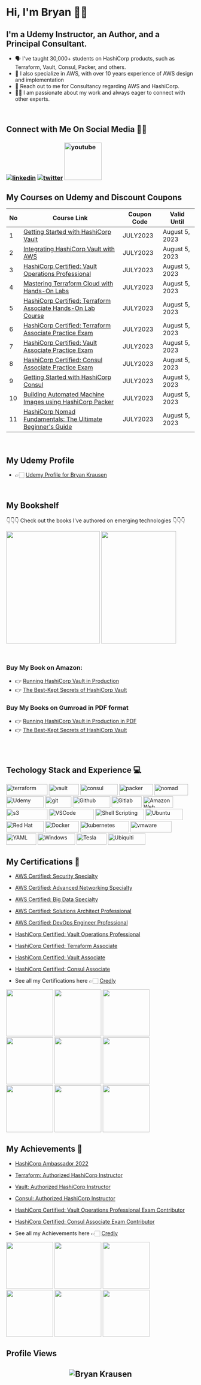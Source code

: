 # Hi, I'm Bryan 👋🏻

## **I'm a Udemy Instructor, an Author, and a Principal Consultant.**
- 🗣 I've taught 30,000+ students on HashiCorp products, such as Terraform, Vault, Consul, Packer, and others.
- 🚀 I also specialize in AWS, with over 10 years experience of AWS design and implementation
- 📲 Reach out to me for Consultancy regarding AWS and HashiCorp.
- 🤝🏻 I am passionate about my work and always eager to connect with other experts.

<br>

## **Connect with Me On Social Media** 🤝🏻 &nbsp;

<h3 align="left">
<a href="https://www.linkedin.com/in/btkrausen/"><img src="https://img.icons8.com/color/96/000000/linkedin.png" alt="linkedin"/></a>
<a href="https://twitter.com/btkrausen" target="_blank"><img src="https://img.icons8.com/color/96/000000/twitter.png" alt="twitter"/></a>
<a href="https://www.youtube.com/user/bryankrausen" target="_blank"><img src="https://img.icons8.com/color/344/youtube-play.png" alt="youtube" width="100" height="100"/></a>

<br>

## **My Courses on Udemy and Discount Coupons**

| No  | Course Link | Coupon Code | Valid Until |
| --- | ----------- | ----------- | ----------- |
| 1 | [Getting Started with HashiCorp Vault](https://btk.me/v) | JULY2023 | August 5, 2023 |
| 2 | [Integrating HashiCorp Vault with AWS](https://btk.me/vaws) | JULY2023 | August 5, 2023 |
| 3 | [HashiCorp Certified: Vault Operations Professional](https://btk.me/vp) | JULY2023 | August 5, 2023 |
| 4 | [Mastering Terraform Cloud with Hands-On Labs](https://btk.me/tfc) | JULY2023 | August 5, 2023 |
| 5 | [HashiCorp Certified: Terraform Associate Hands-On Lab Course](https://btk.me/tfhol) | JULY2023 | August 5, 2023 |
| 6 | [HashiCorp Certified: Terraform Associate Practice Exam](https://btk.me/tf) | JULY2023 | August 5, 2023 |
| 7 | [HashiCorp Certified: Vault Associate Practice Exam](https://btk.me/vpe) | JULY2023 | August 5, 2023 |
| 8 | [HashiCorp Certified: Consul Associate Practice Exam](https://btk.me/cpe) | JULY2023 | August 5, 2023 |
| 9 | [Getting Started with HashiCorp Consul](https://btk.me/c) | JULY2023 | August 5, 2023 |
| 10 | [Building Automated Machine Images using HashiCorp Packer](https://btk.me/p) | JULY2023 | August 5, 2023 |
| 11 | [HashiCorp Nomad Fundamentals: The Ultimate Beginner's Guide](https://btk.me/n) | JULY2023 | August 5, 2023 |

<br>

## **My Udemy Profile**
- 👉🏻 [Udemy Profile for Bryan Krausen](https://www.udemy.com/user/bryan-krausen/ "Udemy Profile")

<br>

## **My Bookshelf**
👇👇👇 Check out the books I've authored on emerging technologies 👇👇👇

<a href="https://amzn.to/2UeUjAI"> <img align="center" alt="" src="https://images-na.ssl-images-amazon.com/images/I/41SXDY4t6-L._SX404_BO1,204,203,200_.jpg" width="250" height="300" /></a>
<a href="https://amzn.to/3HAw4pF"> <img align="center" alt="" src="https://m.media-amazon.com/images/I/41MY0+EHAbL._SX331_BO1,204,203,200_.jpg" width="200" height="300" /></a>

<br>

### **Buy My Book on Amazon:**
- 👉 [Running HashiCorp Vault in Production](https://amzn.to/2UeUjAI)
- 👉 [The Best-Kept Secrets of HashiCorp Vault](https://amzn.to/3HAw4pF)

### **Buy My Books on Gumroad in PDF format**
- 👉 [Running HashiCorp Vault in Production in PDF](https://gum.co/vaultbook/)
- 👉 [The Best-Kept Secrets of HashiCorp Vault](https://btkrausen.gumroad.com/l/secretsofvault)
<br>
<br>

<h2>Techology Stack and Experience 💻</h2>

<p>
  
  <img alt="terraform" src="https://img.shields.io/badge/Terraform-7B42BC?style=for-the-badge&logo=Terraform&logoColor=white" width="110" height="30" />
  <img alt="vault" src="https://img.shields.io/badge/Vault-FFD814?style=for-the-badge&logo=Vault&logoColor=black" width="80" height="30" />
  <img alt="consul" src="https://img.shields.io/badge/Consul-E03875?style=for-the-badge&logo=Consul&logoColor=white" width="100" height="30" />
  <img alt="packer" src="https://img.shields.io/badge/packer-%23E7EEF0.svg?style=for-the-badge&logo=packer&logoColor=%2302A8EF" width="90" height="30" />
  <img alt="nomad" src="https://img.shields.io/badge/nomad-%60DEA9.svg?style=for-the-badge&logo=nomad&logoColor=%2302A8EF" width="90" height="30" />
  <img alt="Udemy" src="https://camo.githubusercontent.com/b10841c7e1a339e8bf38dfcecbc5c270fb66c4ee4b73abacd77f3505148ee481/68747470733a2f2f696d672e736869656c64732e696f2f62616467652f5564656d792d4131303046463f7374796c653d666f722d7468652d6261646765266c6f676f3d5564656d79266c6f676f436f6c6f723d7768697465" width="100" height="30"/>
  <img alt="git" src="https://img.shields.io/badge/-Git-F05032?style=flat-square&logo=git&logoColor=white" width="70" height="30" />
  <img alt="Github" src="https://img.shields.io/badge/GitHub-%23121011.svg?style=flat-square&logo=Github&logoColor=white" width="100" height="30"/>
  <img alt="Gitlab" src="https://img.shields.io/badge/GitLab-%23323330.svg?style=flat-square&logo=Gitlab&logoColor=%23F7DF1E" width="80" height="30"/>
  <img alt="Amazon Web Services" src="https://img.shields.io/badge/AWS-%23FF9900.svg?style=flat-square&logo=amazon-aws&logoColor=white" width="80" height="30"/>
  <img alt="s3" src="https://img.shields.io/badge/AmazonS3-%569A31.svg?style=flat-square&logo=amazons3&logoColor=white" width="110" height="30"/>
  <img alt="VSCode" src="https://img.shields.io/badge/Visual_Studio-5C2D91?style=for-the-badge&logo=visual%20studio%20code&logoColor=white" width="120" height="30"/>
  <img alt="Shell Scripting" src="https://img.shields.io/badge/Shell_script-%23121011.svg?style=flat-square&logo=gnu-bash&logoColor=white" width="130" height="30"/>
  <img alt="Ubuntu" src="https://img.shields.io/badge/Ubuntu-E95420?style=flat-square&logo=ubuntu&logoColor=white" width="100" height="30"/>
  <img alt="Red Hat" src="https://img.shields.io/badge/RedHat-E95420?style=flat-square&logo=redhat&logoColor=white" width="100" height="30"/>
  <img alt="Docker" src="https://img.shields.io/badge/-Docker-46a2f1?style=flat-square&logo=docker&logoColor=white" width="90" height="30"/>
  <img alt="kubernetes"src="https://img.shields.io/badge/Kubernetes-326ce5.svg?&style=flat-square&logo=Kubernetes&logoColor=white" width="130" height="30"/>
  <img alt="vmware"src="https://img.shields.io/badge/VMware-607078?style=for-the-badge&logo=VMware&logoColor=white" width="110" height="30"/> 
  <img alt="YAML" src="https://img.shields.io/badge/-Yaml-F05032?style=flat-square&logo=Yaml&logoColor=white" width="80" height="30" />
  <img alt="Windows" src="https://img.shields.io/badge/Microsoft-666666?style=for-the-badge&logo=microsoft&logoColor=white" width="100" height="30" />
  <img alt="Tesla" src="https://img.shields.io/badge/Tesla-C00?logo=tesla&logoColor=fff&style=for-the-badge" width="80" height="30" />
  <img alt="Ubiquiti" src="https://img.shields.io/badge/ubiquiti-%230559C9.svg?style=for-the-badge&logo=ubiquiti&logoColor=white" width="100" height="30" />
</p>

##  **My Certifications 🏅**
- [AWS Certified: Security Specialty](https://www.credly.com/badges/efa2379a-4007-40f9-9cef-00d98575d415)
- [AWS Certified: Advanced Networking Specialty](https://www.credly.com/badges/83200658-432d-41bc-a603-e02cb5d6fd85)
- [AWS Certified: Big Data Specialty](https://www.credly.com/badges/1fc70ac2-66a9-4f3e-a7c4-e8640be65b14)
- [AWS Certified: Solutions Architect Professional](https://www.credly.com/badges/829b2cc2-8bf5-45e8-8820-41804d0af88b)
- [AWS Certified: DevOps Engineer Professional](https://www.credly.com/badges/ac6f908e-731c-4b79-a624-a6f44b3d847f)
- [HashiCorp Certified: Vault Operations Professional](https://www.credly.com/badges/38df2ba2-894d-44ed-ab89-d047ae8f15d0)
- [HashiCorp Certified: Terraform Associate](https://www.credly.com/badges/829b2cc2-8bf5-45e8-8820-41804d0af88b)
- [HashiCorp Certified: Vault Associate](https://www.credly.com/badges/04658c9a-e756-40f5-9cc1-0038c3355c54)
- [HashiCorp Certified: Consul Associate](https://www.credly.com/badges/10bb093f-0018-40c3-bcb5-8ba4605457fb)

- See all my Certifications here 👉🏻 [Credly](https://www.credly.com/users/bryan-krausen)

<p align="left">
  <img src="https://images.credly.com/size/340x340/images/53acdae5-d69f-4dda-b650-d02ed7a50dd7/image.png" width="125" height="125">
  <img src="https://images.credly.com/size/340x340/images/4d08274f-64c1-495e-986b-3143f51b1371/image.png" width="125" height="125">
  <img src="https://images.credly.com/size/340x340/images/1e4003a1-ffd4-4eb9-a9da-e14f486255d9/image.png" width="125" height="125">
  <img src="https://images.credly.com/size/340x340/images/2d84e428-9078-49b6-a804-13c15383d0de/image.png" width="125" height="125">
  <img src="https://images.credly.com/size/340x340/images/bd31ef42-d460-493e-8503-39592aaf0458/image.png" width="125" height="125">
  <img src="https://images.credly.com/size/340x340/images/308a8fa3-7e23-4cc6-ba2a-6c67939851d4/image.png" width="125" height="125">
  <img src="https://images.credly.com/size/340x340/images/99289602-861e-4929-8277-773e63a2fa6f/image.png" width="125" height="125">
  <img src="https://images.credly.com/size/340x340/images/fd1bf1cf-dc60-4868-b3a3-9b93e8af763c/image.png" width="125" height="125">
  <img src="https://images.credly.com/size/340x340/images/5a1ba86e-8a0f-44cb-b7e2-4c192480fedf/image.png" width="125" height="125">
	
</p>

##  **My Achievements 🏅**
- [HashiCorp Ambassador 2022](https://www.credly.com/badges/4c5fb8cd-6967-4fb1-941d-5087f5bf540a)
- [Terraform: Authorized HashiCorp Instructor](https://www.credly.com/badges/76266b60-c8c3-40cd-ba08-eaa0403532a6)
- [Vault: Authorized HashiCorp Instructor](https://www.credly.com/badges/4db4a411-d59a-433a-810c-988af1f5ea34)
- [Consul: Authorized HashiCorp Instructor](https://www.credly.com/badges/8c046d17-788d-4fbe-8120-862557beaedd)
- [HashiCorp Certified: Vault Operations Professional Exam Contributor](https://www.credly.com/badges/19036f50-d7a9-4ee2-9ab6-a3baffbac855)
- [HashiCorp Certified: Consul Associate Exam Contributor](https://www.credly.com/badges/b2a11e12-48ac-458d-a91b-e4e84f363d80)

- See all my Achievements here 👉🏻 [Credly](https://www.credly.com/users/bryan-krausen)

<p align="left">
  <img src="https://images.credly.com/size/340x340/images/f5b76188-fc92-4176-b63c-ea36929dd062/image.png" width="125" height="125">
  <img src="https://images.credly.com/size/340x340/images/06426d9c-4375-4641-9bd2-4078984affc0/image.png" width="125" height="125">
  <img src="https://images.credly.com/size/340x340/images/1b61c97d-6378-4457-a986-3123a82d0a03/image.png" width="125" height="125">
  <img src="https://images.credly.com/size/340x340/images/72d19916-408b-4f4e-825d-865c5aa77335/image.png" width="125" height="125">
  <img src="https://images.credly.com/size/340x340/images/b871d34d-e2d5-4371-bc02-2c5345fe0df3/image.png" width="125" height="125">
  <img src="https://images.credly.com/size/340x340/images/28e1a22f-6bbd-49ce-8e08-4a675a7fd899/image.png" width="125" height="125">
	
</p>

## Profile Views

<h2 align="center"> <img src="https://komarev.com/ghpvc/?username=btkrausen" alt="Bryan Krausen" /> <h2>